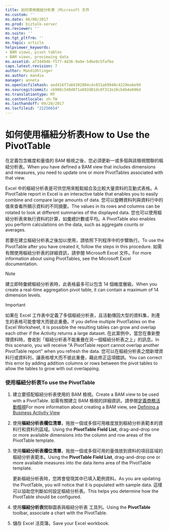 ```yaml
---
title: 如何使用樞紐分析表 |Microsoft 文件
ms.custom: ''
ms.date: 06/08/2017
ms.prod: biztalk-server
ms.reviewer: ''
ms.suite: ''
ms.tgt_pltfrm: ''
ms.topic: article
helpviewer_keywords:
- BAM views, pivot tables
- BAM views, previewing data
ms.assetid: af34494b-f577-4d36-9a9e-5d6e9c5fafbe
caps.latest.revision: 7
author: MandiOhlinger
ms.author: mandia
manager: anneta
ms.openlocfilehash: aed416f7a04392804c4c031a69940c4229eabe99
ms.sourcegitcommit: cb908c540d8f1a692d01dc8f313e16cb4b4e696d
ms.translationtype: MT
ms.contentlocale: zh-TW
ms.lasthandoff: 09/20/2017
ms.locfileid: "22256654"
---
```

# <a name="how-to-use-the-pivottable"></a><span data-ttu-id="2b167-102">如何使用樞紐分析表</span><span class="sxs-lookup"><span data-stu-id="2b167-102">How to Use the PivotTable</span></span>
<span data-ttu-id="2b167-103">在定義包含維度和量值的 BAM 檢視之後，您必須更新一或多個與該檢視關聯的樞紐分析表。</span><span class="sxs-lookup"><span data-stu-id="2b167-103">When you have defined a BAM view that includes dimensions and measures, you need to update one or more PivotTables associated with that view.</span></span>  
  
 <span data-ttu-id="2b167-104">Excel 中的樞紐分析表是可供您用來輕鬆組合及比較大量資料的互動式表格。</span><span class="sxs-lookup"><span data-stu-id="2b167-104">A PivotTable report in Excel is an interactive table that enables you to easily combine and compare large amounts of data.</span></span> <span data-ttu-id="2b167-105">您可以旋轉資料列與資料行中的值來查看所顯示資料的不同摘要。</span><span class="sxs-lookup"><span data-stu-id="2b167-105">The values in its rows and columns can be rotated to look at different summaries of the displayed data.</span></span> <span data-ttu-id="2b167-106">您也可以使用樞紐分析表來執行資料的計算，如彙總計數或平均。</span><span class="sxs-lookup"><span data-stu-id="2b167-106">A PivotTable also enables you perform calculations on the data, such as aggregate counts or averages.</span></span>  
  
 <span data-ttu-id="2b167-107">若要在建立樞紐分析表之後加以使用，請依照下列程序中的步驟執行。</span><span class="sxs-lookup"><span data-stu-id="2b167-107">To use the PivotTable after you have created it, follow the steps in this procedure.</span></span> <span data-ttu-id="2b167-108">如需有關使用樞紐分析表的詳細資訊，請參閱 Microsoft Excel 文件。</span><span class="sxs-lookup"><span data-stu-id="2b167-108">For more information about using PivotTables, see the Microsoft Excel documentation.</span></span>  
  
> [!NOTE]
>  <span data-ttu-id="2b167-109">建立即時彙總樞紐分析表時，此表格最多可以包含 14 個維度層級。</span><span class="sxs-lookup"><span data-stu-id="2b167-109">When you create a real-time aggregation pivot table, it can contain a maximum of 14 dimension levels.</span></span>  
  
> [!IMPORTANT]
>  <span data-ttu-id="2b167-110">如果在 Excel 工作表中定義了多個樞紐分析表，且活動傳回大型的資料集，則產生的表格可能會增大而彼此重疊。</span><span class="sxs-lookup"><span data-stu-id="2b167-110">If you define multiple PivotTables on the Excel Worksheet, it is possible the resulting tables can grow and overlap each other if the Activity returns a large dataset.</span></span> <span data-ttu-id="2b167-111">在此案例中，當您在重新整理資料時，會收到「樞紐分析表不能重疊在另一個樞紐分析表之上」的訊息。</span><span class="sxs-lookup"><span data-stu-id="2b167-111">In this scenario, you will receive "A PivotTable report cannot overlap another PivotTable report" when you refresh the data.</span></span> <span data-ttu-id="2b167-112">您可以在樞紐分析表之間新增資料行或資料列，讓表格增大而不彼此重疊，藉此修正這項錯誤。</span><span class="sxs-lookup"><span data-stu-id="2b167-112">You can correct this error by adding addition columns or rows between the pivot tables to allow the tables to grow with out overlapping.</span></span>  
  
### <a name="to-use-the-pivottable"></a><span data-ttu-id="2b167-113">使用樞紐分析表</span><span class="sxs-lookup"><span data-stu-id="2b167-113">To use the PivotTable</span></span>  
  
1.  <span data-ttu-id="2b167-114">建立要搭配樞紐分析表使用的 BAM 檢視。</span><span class="sxs-lookup"><span data-stu-id="2b167-114">Create a BAM view to be used with a PivotTable.</span></span> <span data-ttu-id="2b167-115">如需有關建立 BAM 檢視的詳細資訊，請參閱[定義商務活動檢視](../core/defining-a-bam-view.md)</span><span class="sxs-lookup"><span data-stu-id="2b167-115">For more information about creating a BAM view, see [Defining a Business Activity View](../core/defining-a-bam-view.md)</span></span>  
  
2.  <span data-ttu-id="2b167-116">使用**樞紐分析表欄位清單**，拖放一個或多個可用維度放到樞紐分析表範本的資料行和資料列區域。</span><span class="sxs-lookup"><span data-stu-id="2b167-116">Using the **PivotTable Field List**, drag-and-drop one or more available dimensions into the column and row areas of the PivotTable template.</span></span>  
  
3.  <span data-ttu-id="2b167-117">使用**樞紐分析表欄位清單**，拖放一個或多個可用的量值放到資料的項目區域的樞紐分析表範本。</span><span class="sxs-lookup"><span data-stu-id="2b167-117">Using the  **PivotTable Field List**, drag-and-drop one or more available measures into the data items area of the PivotTable template.</span></span>  
  
     <span data-ttu-id="2b167-118">更新樞紐分析表時，您將會發現其中已填入範例資料。</span><span class="sxs-lookup"><span data-stu-id="2b167-118">As you are updating the PivotTable, you will notice that it is populated with sample data.</span></span> <span data-ttu-id="2b167-119">這樣可以協助您判斷如何設定樞紐分析表。</span><span class="sxs-lookup"><span data-stu-id="2b167-119">This helps you determine how the PivotTable should be configured.</span></span>  
  
4.  <span data-ttu-id="2b167-120">使用**樞紐分析表**關聯圖表與樞紐分析表 工具列。</span><span class="sxs-lookup"><span data-stu-id="2b167-120">Using the **PivotTable** toolbar, associate a chart with the PivotTable.</span></span>  
  
5.  <span data-ttu-id="2b167-121">儲存 Excel 活頁簿。</span><span class="sxs-lookup"><span data-stu-id="2b167-121">Save your Excel workbook.</span></span>